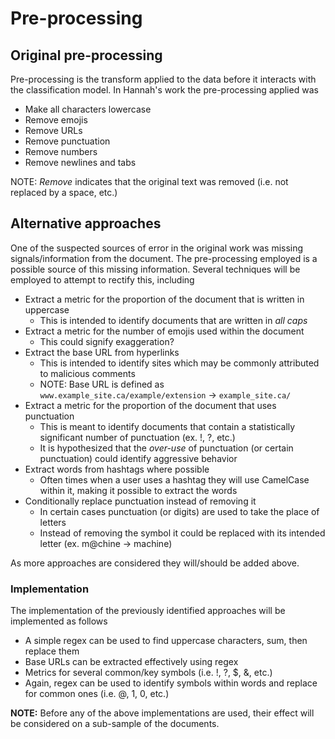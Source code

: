 # Pre-processing

## Original pre-processing

Pre-processing is the transform applied to the data before it interacts with the classification model.
In Hannah's work the pre-processing applied was

* Make all characters lowercase
* Remove emojis
* Remove URLs
* Remove punctuation
* Remove numbers
* Remove newlines and tabs

NOTE: *Remove* indicates that the original text was removed (i.e. not replaced by a space, etc.)

## Alternative approaches

One of the suspected sources of error in the original work was missing signals/information from the document.
The pre-processing employed is a possible source of this missing information.
Several techniques will be employed to attempt to rectify this, including

* Extract a metric for the proportion of the document that is written in uppercase
  * This is intended to identify documents that are written in *all caps*
* Extract a metric for the number of emojis used within the document
  * This could signify exaggeration?
* Extract the base URL from hyperlinks
  * This is intended to identify sites which may be commonly attributed to malicious comments
  * NOTE: Base URL is defined as `www.example_site.ca/example/extension` -> `example_site.ca/`
* Extract a metric for the proportion of the document that uses punctuation
  * This is meant to identify documents that contain a statistically significant number of punctuation (ex. !, ?, etc.)
  * It is hypothesized that the *over-use* of punctuation (or certain punctuation) could identify aggressive behavior
* Extract words from hashtags where possible
  * Often times when a user uses a hashtag they will use CamelCase within it, making it possible to extract the words
* Conditionally replace punctuation instead of removing it
  * In certain cases punctuation (or digits) are used to take the place of letters
  * Instead of removing the symbol it could be replaced with its intended letter (ex. m@chine -> machine)

As more approaches are considered they will/should be added above.

### Implementation

The implementation of the previously identified approaches will be implemented as follows

* A simple regex can be used to find uppercase characters, sum, then replace them
* Base URLs can be extracted effectively using regex
* Metrics for several common/key symbols (i.e. !, ?, $, &, etc.)
* Again, regex can be used to identify symbols within words and replace for common ones (i.e. @, 1, 0, etc.)

**NOTE:** Before any of the above implementations are used, their effect will be considered on a sub-sample of the documents.